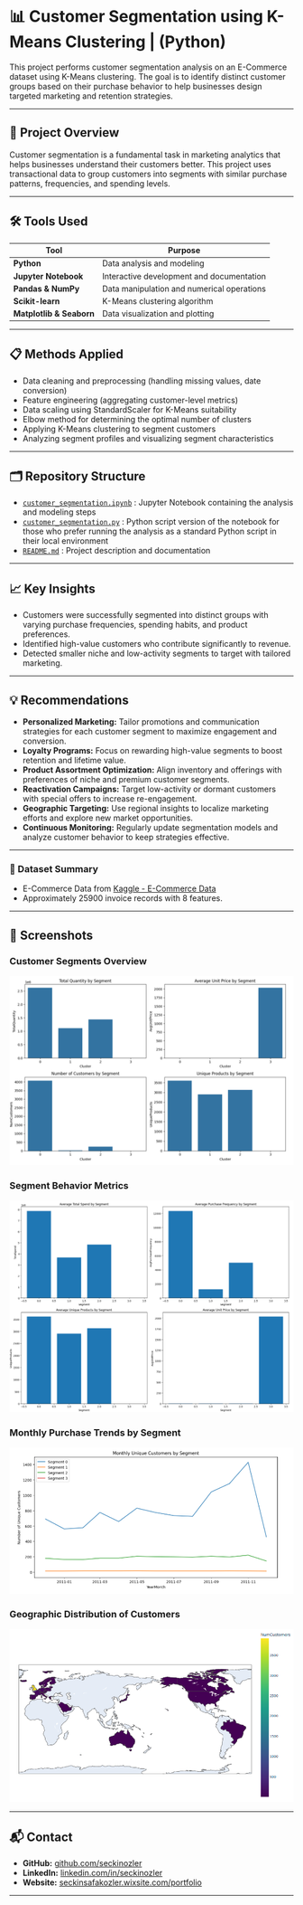 # 📊 Customer Segmentation using K-Means Clustering | (Python)

This project performs customer segmentation analysis on an E-Commerce dataset using K-Means clustering. The goal is to identify distinct customer groups based on their purchase behavior to help businesses design targeted marketing and retention strategies.

---

## 📌 Project Overview

Customer segmentation is a fundamental task in marketing analytics that helps businesses understand their customers better. This project uses transactional data to group customers into segments with similar purchase patterns, frequencies, and spending levels.

---

## 🛠️ Tools Used

| Tool               | Purpose                                          |
|--------------------|-------------------------------------------------|
| **Python**         | Data analysis and modeling                        |
| **Jupyter Notebook** | Interactive development and documentation       |
| **Pandas & NumPy** | Data manipulation and numerical operations       |
| **Scikit-learn**   | K-Means clustering algorithm                      |
| **Matplotlib & Seaborn** | Data visualization and plotting               |

---

## 📋 Methods Applied

- Data cleaning and preprocessing (handling missing values, date conversion)
- Feature engineering (aggregating customer-level metrics)
- Data scaling using StandardScaler for K-Means suitability
- Elbow method for determining the optimal number of clusters
- Applying K-Means clustering to segment customers
- Analyzing segment profiles and visualizing segment characteristics

---

## 🗂️ Repository Structure
- [`customer_segmentation.ipynb`](customer_segmentation.ipynb) : Jupyter Notebook containing the analysis and modeling steps
- [`customer_segmentation.py`](customer_segmentation.py) : Python script version of the notebook for those who prefer running the analysis as a standard Python script in their local environment
- [`README.md`](README.md) : Project description and documentation

---

## 📈 Key Insights

- Customers were successfully segmented into distinct groups with varying purchase frequencies, spending habits, and product preferences.
- Identified high-value customers who contribute significantly to revenue.
- Detected smaller niche and low-activity segments to target with tailored marketing.

---

## 💡 Recommendations

- **Personalized Marketing:** Tailor promotions and communication strategies for each customer segment to maximize engagement and conversion.  
- **Loyalty Programs:** Focus on rewarding high-value segments to boost retention and lifetime value.  
- **Product Assortment Optimization:** Align inventory and offerings with preferences of niche and premium customer segments.  
- **Reactivation Campaigns:** Target low-activity or dormant customers with special offers to increase re-engagement.  
- **Geographic Targeting:** Use regional insights to localize marketing efforts and explore new market opportunities.  
- **Continuous Monitoring:** Regularly update segmentation models and analyze customer behavior to keep strategies effective.  

---

### 📁 Dataset Summary
- E-Commerce Data from [Kaggle - E-Commerce Data](https://www.kaggle.com/datasets/carrie1/ecommerce-data)  
- Approximately 25900 invoice records with 8 features.

---

## 📸 Screenshots

### Customer Segments Overview  
![Customer Segments Overview](screenshots/segments_overview.png)

### Segment Behavior Metrics  
![Segment Behavior Metrics](screenshots/segment_metrics.png)

### Monthly Purchase Trends by Segment  
![Monthly Purchase Trends](screenshots/monthly_trends.png)

### Geographic Distribution of Customers  
![Geographic Distribution](screenshots/geographic_distribution.png)

---

## 📬 Contact

- **GitHub:** [github.com/seckinozler](https://github.com/seckinozler)  
- **LinkedIn:** [linkedin.com/in/seckinozler](https://www.linkedin.com/in/seckinozler/)  
- **Website:** [seckinsafakozler.wixsite.com/portfolio](https://seckinsafakozler.wixsite.com/portfolio)

---

